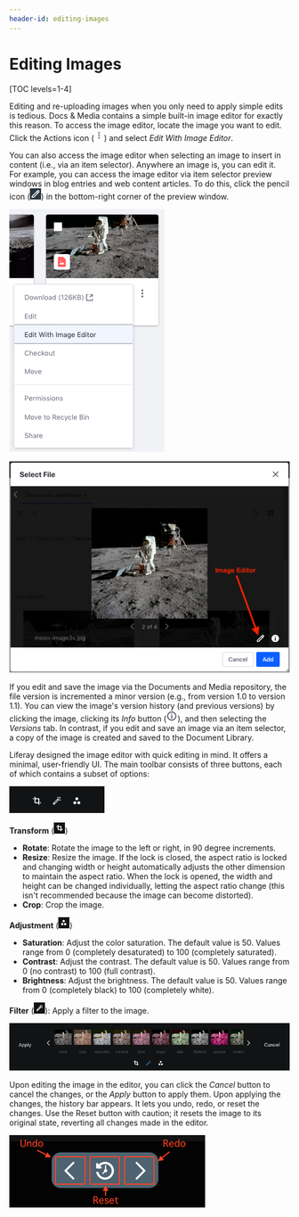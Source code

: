 ```yaml
---
header-id: editing-images
---
```


# Editing Images

[TOC levels=1-4]

Editing and re-uploading images when you only need to apply simple edits is 
tedious. Docs & Media contains a simple built-in image editor for exactly this 
reason. To access the image editor, locate the image you want to edit. Click
the Actions icon (![Actions](../../../../images/icon-actions.png)) and select
*Edit With Image Editor*. 

You can also access the image editor when selecting an image to insert in 
content (i.e., via an item selector). Anywhere an image is, you can edit it. For 
example, you can access the image editor via item selector preview windows in 
blog entries and web content articles. To do this, click the pencil icon 
(![Pencil](../../../../images/icon-edit-pencil.png)) in the bottom-right corner 
of the preview window. 

![Figure 1: You can access the image editor through the Documents and Media repository.](../../../../images/image-editor-docs-and-media.png)

![Figure 2: You can also access the image editor through the item selector preview window.](../../../../images/image-editor-preview-window.png)

If you edit and save the image via the Documents and Media repository, the file 
version is incremented a minor version (e.g., from version 1.0 to version 1.1). 
You can view the image's version history (and previous versions) by clicking the 
image, clicking its *Info* button 
(![**i**](../../../../images/icon-information-dm.png)), and then selecting the 
*Versions* tab. In contrast, if you edit and save an image via an item selector, 
a copy of the image is created and saved to the Document Library. 

Liferay designed the image editor with quick editing in mind. It offers a 
minimal, user-friendly UI. The main toolbar consists of three buttons, each of 
which contains a subset of options: 

![Figure 3: The image editor's UI is clear and to the point, offering only what you need.](../../../../images/image-editor-tools.png)

**Transform** (![Transform](../../../../images/icon-transform.png))

-   **Rotate**: Rotate the image to the left or right, in 90 degree increments.
-   **Resize**: Resize the image. If the lock is closed, the aspect ratio is 
    locked and changing width or height automatically adjusts the other 
    dimension to maintain the aspect ratio. When the lock is opened, the width 
    and height can be changed individually, letting the aspect ratio change 
    (this isn't recommended because the image can become distorted). 
-   **Crop**: Crop the image. 

**Adjustment** (![Adjustment](../../../../images/icon-adjustment.png))

-   **Saturation**: Adjust the color saturation. The default value is 50. Values 
    range from 0 (completely desaturated) to 100 (completely saturated). 
-   **Contrast**: Adjust the contrast. The default value is 50. Values range 
    from 0 (no contrast) to 100 (full contrast). 
-   **Brightness**: Adjust the brightness. The default value is 50. Values range 
    from 0 (completely black) to 100 (completely white). 

**Filter** (![Wand](../../../../images/icon-wand.png)): Apply a filter to the 
image.

![Figure 4: Select from a set of preset image filters.](../../../../images/image-editor-filters.png)

Upon editing the image in the editor, you can click the *Cancel* button to 
cancel the changes, or the *Apply* button to apply them. Upon applying the 
changes, the history bar appears. It lets you undo, redo, or reset the changes. 
Use the Reset button with caution; it resets the image to its original state, 
reverting all changes made in the editor. 

![Figure 5: The history bar lets you undo, redo, and reset changes.](../../../../images/image-editor-history-bar.png)
